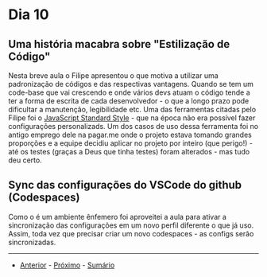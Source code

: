 # Dia 10

## Uma história macabra sobre "Estilização de Código"

Nesta breve aula o Filipe apresentou o que motiva a utilizar uma padronização de códigos
e das respectivas vantagens. 
Quando se tem um code-base que vai crescendo e onde vários devs atuam o código tende a 
ter a forma de escrita de cada desenvolvedor - o que a longo prazo pode dificultar a 
manutenção, legibilidade etc.
Uma das ferramentas citadas pelo Filipe foi o [JavaScript Standard Style](https://standardjs.com/) -
que na época não era possível fazer configurações personalizads. Um dos casos de uso dessa ferramenta
foi no antigo emprego dele na pagar.me onde o projeto estava tomando grandes proporções e a equipe 
decidiu aplicar no projeto por inteiro (que perigo!) - até os testes (graças a Deus que tinha testes) foram
alterados - mas tudo deu certo.

## Sync das configurações do VSCode do github (Codespaces)

Como o é um ambiente ênfemero foi aproveitei a aula para ativar a sincronização 
das configurações em um novo perfil diferente o que já uso. Assim, toda vez que 
precisar criar um novo codespaces - as configs serão sincronizadas.

--- 
- [Anterior](/curso.dev/dias/dia9.md) - [Próximo](/curso.dev/dias/dia11.md) - [Sumário](../readme.md)

